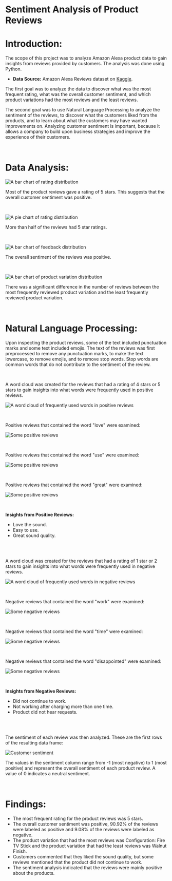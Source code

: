 Sentiment Analysis of Product Reviews
================
# Introduction:
The scope of this project was to analyze Amazon Alexa product data to gain insights from reviews provided by customers. The analysis was done using Python.

* **Data Source:** Amazon Alexa Reviews dataset on [Kaggle](https://www.kaggle.com/datasets/sid321axn/amazon-alexa-reviews/#).

The first goal was to analyze the data to discover what was the most frequent rating, what was the overall customer sentiment,
and which product variations had the most reviews and the least reviews.

The second goal was to use Natural Language Processing to analyze the sentiment of the reviews,
to discover what the customers liked from the products, and to learn about what the customers
may have wanted improvements on. Analyzing customer sentiment is important,
because it allows a company to build upon business strategies and improve the experience of 
their customers.

<br>

# Data Analysis:

![A bar chart of rating distribution](/images/1.png)

Most of the product reviews gave a rating of 5 stars. This suggests that the overall customer sentiment was positive.

<br>

![A pie chart of rating distribution](/images/2.png)

More than half of the reviews had 5 star ratings.

<br>

![A bar chart of feedback distribution](/images/3.png)

The overall sentiment of the reviews was positive.

<br>

![A bar chart of product variation distribution](/images/4.png)

There was a significant difference in the number of reviews between the most frequently reviewed product variation and the least frequently reviewed product variation.

<br>

# Natural Language Processing:

Upon inspecting the product reviews, some of the text included punctuation marks and some text included emojis. The text of the reviews was first preprocessed to remove any punctuation marks, to make the text lowercase, to remove emojis, and to remove stop words. Stop words are common words that do not contribute to the sentiment of the review.

<br>

A word cloud was created for the reviews that had a rating of 4 stars or 5 stars to gain insights into what words were frequently used in positive reviews.

![A word cloud of frequently used words in positive reviews](/images/5.png)

<br>

Positive reviews that contained the word "love" were examined:

![Some positive reviews](/images/5a.png)

<br>

Positive reviews that contained the word "use" were examined:

![Some positive reviews](/images/5b.png)

<br>

Positive reviews that contained the word "great" were examined:

![Some positive reviews](/images/5c.png)

<br>

**Insights from Positive Reviews:**
* Love the sound.
* Easy to use.
* Great sound quality.

<br><br>

A word cloud was created for the reviews that had a rating of 1 star or 2 stars to gain insights into what words were frequently used in negative reviews.

![A word cloud of frequently used words in negative reviews](/images/6.png)

<br>

Negative reviews that contained the word "work" were examined:

![Some negative reviews](/images/6a.png)

<br>

Negative reviews that contained the word "time" were examined:

![Some negative reviews](/images/6b.png)

<br>

Negative reviews that contained the word "disappointed" were examined:

![Some negative reviews](/images/6c.png)

<br>

**Insights from Negative Reviews:**
* Did not continue to work.
* Not working after charging more than one time.
* Product did not hear requests.

<br><br>

The sentiment of each review was then analyzed.
These are the first rows of the resulting data frame:

![Customer sentiment](/images/7.png)

The values in the sentiment column range from -1 (most negative) to 1 (most positive) and represent the overall sentiment of each product review. A value of 0 indicates a neutral sentiment.

<br>

# Findings:
* The most frequent rating for the product reviews was 5 stars.
* The overall customer sentiment was positive, 90.92% of the reviews were labeled as 
positive and 9.08% of the reviews were labeled as negative.
* The product variation that had the most reviews was Configuration: Fire TV Stick and the 
product variation that had the least reviews was Walnut Finish.
* Customers commented that they liked the sound quality, but some reviews mentioned that the 
product did not continue to work.
* The sentiment analysis indicated that the reviews were mainly positive about the products.<br><br>
<br><br>
<br><br>
